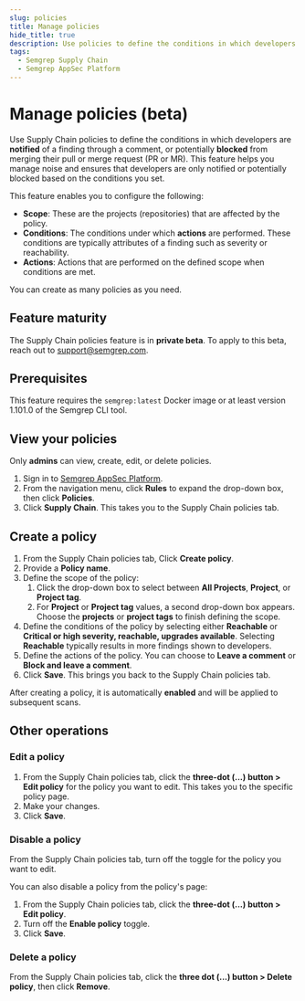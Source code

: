 ```yaml
---
slug: policies
title: Manage policies
hide_title: true
description: Use policies to define the conditions in which developers are notified of a finding or potentially blocked from merging their PR or MR.
tags:
  - Semgrep Supply Chain
  - Semgrep AppSec Platform
---
```


# Manage policies (beta)

Use Supply Chain policies to define the conditions in which developers are **notified** of a finding through a comment, or potentially **blocked** from merging their pull or merge request (PR or MR). This feature helps you manage noise and ensures that developers are only notified or potentially blocked based on the conditions you set.

This feature enables you to configure the following:

- **Scope**: These are the projects (repositories) that are affected by the policy.
- **Conditions**: The conditions under which **actions** are performed. These conditions are typically attributes of a finding such as severity or reachability. 
- **Actions**: Actions that are performed on the defined scope when conditions are met.

You can create as many policies as you need.

## Feature maturity

The Supply Chain policies feature is in **private beta**. To apply to this beta, reach out to [<i class="fa-regular fa-envelope"></i> support@semgrep.com](mailto:support@semgrep.com).

## Prerequisites

This feature requires the `semgrep:latest` Docker image or at least version 1.101.0 of the Semgrep CLI tool.

## View your policies

Only **admins** can view, create, edit, or delete policies.

1. Sign in to [<i class="fas fa-external-link fa-xs"></i> Semgrep AppSec Platform](https://semgrep.dev/login).
1. From the navigation menu, click **Rules** to expand the drop-down box, then click **Policies**.
1. Click **Supply Chain**. This takes you to the Supply Chain policies tab.

## Create a policy

1. From the Supply Chain policies tab, Click **Create policy**.
1. Provide a **Policy name**.
1. Define the scope of the policy:
    1. Click the drop-down box to select between **All Projects**, **Project**, or **Project tag**.
    1. For **Project** or **Project tag** values, a second drop-down box appears. Choose the **projects** or **project tags** to finish defining the scope.
1. Define the conditions of the policy by selecting either **Reachable** or **Critical or high severity, reachable, upgrades available**. Selecting **Reachable** typically results in more findings shown to developers.
1. Define the actions of the policy. You can choose to **Leave a comment** or **Block and leave a comment**.
1. Click **Save**. This brings you back to the Supply Chain policies tab.

After creating a policy, it is automatically **enabled** and will be applied to subsequent scans.

## Other operations

### Edit a policy

1. From the Supply Chain policies tab, click the **three-dot (...) button > Edit policy** for the policy you want to edit. This takes you to the specific policy page.
1. Make your changes.
1. Click **Save**.

### Disable a policy

From the Supply Chain policies tab, turn off the toggle for the policy you want to edit.

You can also disable a policy from the policy's page:

1. From the Supply Chain policies tab, click the **three-dot (...) button > Edit policy**.
1. Turn off the **Enable policy** toggle.
1. Click **Save**.

### Delete a policy

From the Supply Chain policies tab, click the **three dot (...) button > Delete policy**, then click **Remove**.
